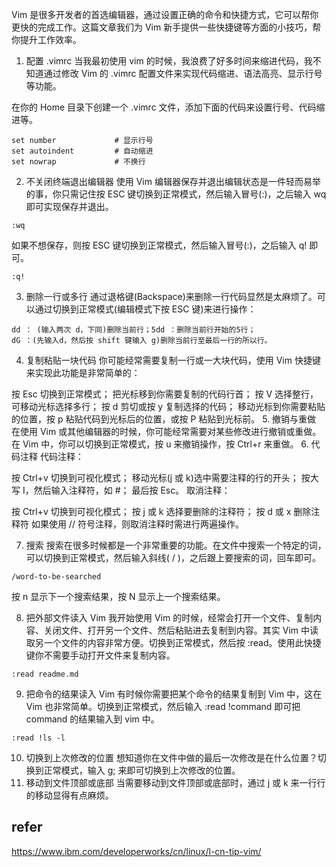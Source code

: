 Vim 是很多开发者的首选编辑器，通过设置正确的命令和快捷方式，它可以帮你更快的完成工作。这篇文章我们为 Vim 新手提供一些快捷键等方面的小技巧，帮你提升工作效率。

1. 配置 .vimrc
当我最初使用 vim 的时候，我浪费了好多时间来缩进代码，我不知道通过修改 Vim 的 .vimrc 配置文件来实现代码缩进、语法高亮、显示行号等功能。

在你的 Home 目录下创建一个 .vimrc 文件，添加下面的代码来设置行号、代码缩进等。
```
set number             # 显示行号
set autoindent         # 自动缩进
set nowrap             # 不换行
```
2. 不关闭终端退出编辑器
使用 Vim 编辑器保存并退出编辑状态是一件轻而易举的事，你只需记住按 ESC 键切换到正常模式，然后输入冒号(:)，之后输入 wq 即可实现保存并退出。
```
:wq
```
如果不想保存，则按 ESC 键切换到正常模式，然后输入冒号(:)，之后输入 q! 即可。
```
:q!
```
3. 删除一行或多行
通过退格键(Backspace)来删除一行代码显然是太麻烦了。可以通过切换到正常模式(编辑模式下按 ESC 键)来进行操作：
```
dd ： (输入两次 d，下同)删除当前行；5dd ：删除当前行开始的5行；
dG ：(先输入d，然后按 shift 键输入 g)删除当前行至最后一行的所以行。
```
4. 复制粘贴一块代码
你可能经常需要复制一行或一大块代码，使用 Vim 快捷键来实现此功能是非常简单的：

按 Esc 切换到正常模式；
把光标移到你需要复制的代码行首；
按 V 选择整行，可移动光标选择多行；
按 d 剪切或按 y 复制选择的代码；
移动光标到你需要粘贴的位置，按 p 粘贴代码到光标后的位置，或按 P 粘贴到光标前。
5. 撤销与重做
在使用 Vim 或其他编辑器的时候，你可能经常需要对某些修改进行撤销或重做。在 Vim 中，你可以切换到正常模式，按 u 来撤销操作，按 Ctrl+r 来重做。
6. 代码注释
代码注释：

按 Ctrl+v 切换到可视化模式；
移动光标(j 或 k)选中需要注释的行的开头；
按大写 I，然后输入注释符，如 #；
最后按 Esc。
取消注释：

按 Ctrl+v 切换到可视化模式；
按 j 或 k 选择要删除的注释符；
按 d 或 x 删除注释符
如果使用 // 符号注释，则取消注释时需进行两遍操作。

7. 搜索
搜索在很多时候都是一个非常重要的功能。在文件中搜索一个特定的词，可以切换到正常模式，然后输入斜线( / )，之后跟上要搜索的词，回车即可。
```
/word-to-be-searched
```
按 n 显示下一个搜索结果，按 N 显示上一个搜索结果。

8. 把外部文件读入 Vim
我开始使用 Vim 的时候，经常会打开一个文件、复制内容、关闭文件、打开另一个文件、然后粘贴进去复制到内容。其实 Vim 中读取另一个文件的内容非常方便。切换到正常模式，然后按 :read。使用此快捷键你不需要手动打开文件来复制内容。
```
:read readme.md
```
9. 把命令的结果读入 Vim
有时候你需要把某个命令的结果复制到 Vim 中，这在 Vim 也非常简单。切换到正常模式，然后输入 :read !command 即可把 command 的结果输入到 vim 中。
```
:read !ls -l
```
10. 切换到上次修改的位置
想知道你在文件中做的最后一次修改是在什么位置？切换到正常模式，输入 g; 来即可切换到上次修改的位置。
11. 移动到文件顶部或底部
当需要移动到文件顶部或底部时，通过 j 或 k 来一行行的移动显得有点麻烦。

## refer
https://www.ibm.com/developerworks/cn/linux/l-cn-tip-vim/

